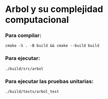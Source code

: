 # Arbol y su complejidad computacional

### Para compilar:
`cmake -S . -B build && cmake --build build`

### Para ejecutar:
`./build/src/arbol`

### Para ejecutar las pruebas unitarias:
`./build/tests/arbol_test `
